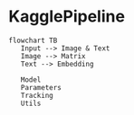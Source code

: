 # KagglePipeline
```mermaid
flowchart TB
   Input --> Image & Text
   Image --> Matrix
   Text --> Embedding 
   
   Model 
   Parameters
   Tracking
   Utils
   

```
